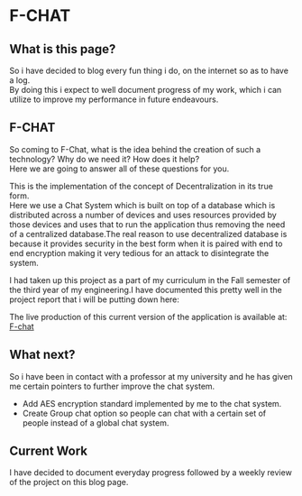 # F-CHAT
## What is this page?
So i have decided to blog every fun thing i do, on the internet so as to have a log.  
By doing this i expect to well document progress of my work, which i can utilize to improve my performance in future endeavours.  

## F-CHAT
So coming to F-Chat, what is the idea behind the creation of such a technology? Why do we need it? How does it help?  
Here we are going to answer all of these questions for you.  

This is the implementation of the concept of Decentralization in its true form.  
Here we use a Chat System which is built on top of a database which is distributed across a number of devices and uses resources provided by those devices and uses that to run the  application thus removing the need of a centralized database.The real reason to use decentralized database is because it provides security in the best form when it is paired with end to end encryption making it very tedious for an attack to disintegrate the system.  

I had taken up this project as a part of my curriculum in the Fall semester of the third year of my engineering.I have documented this pretty well in the project report that i will be putting down here:
<object data="/Documentation/ProjectReport.pdf" type="application/pdf" width="100%"></object>

The live production of this current version of the application is available at: [F-chat](https://f-chat-26177.web.app/)


## What next?
So i have been in contact with a professor at my university and he has given me certain pointers to further improve the chat system.  
* Add AES encryption standard implemented by me to the chat system.
* Create Group chat option so people can chat with a certain set of people instead of a global chat system.

## Current Work
I have decided to document everyday progress followed by a weekly review of the project on this blog page.


